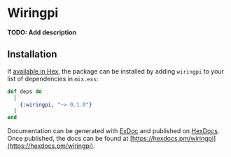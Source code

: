 # Wiringpi

**TODO: Add description**

## Installation

If [available in Hex](https://hex.pm/docs/publish), the package can be installed
by adding `wiringpi` to your list of dependencies in `mix.exs`:

```elixir
def deps do
  [
    {:wiringpi, "~> 0.1.0"}
  ]
end
```

Documentation can be generated with [ExDoc](https://github.com/elixir-lang/ex_doc)
and published on [HexDocs](https://hexdocs.pm). Once published, the docs can
be found at [https://hexdocs.pm/wiringpi](https://hexdocs.pm/wiringpi).

